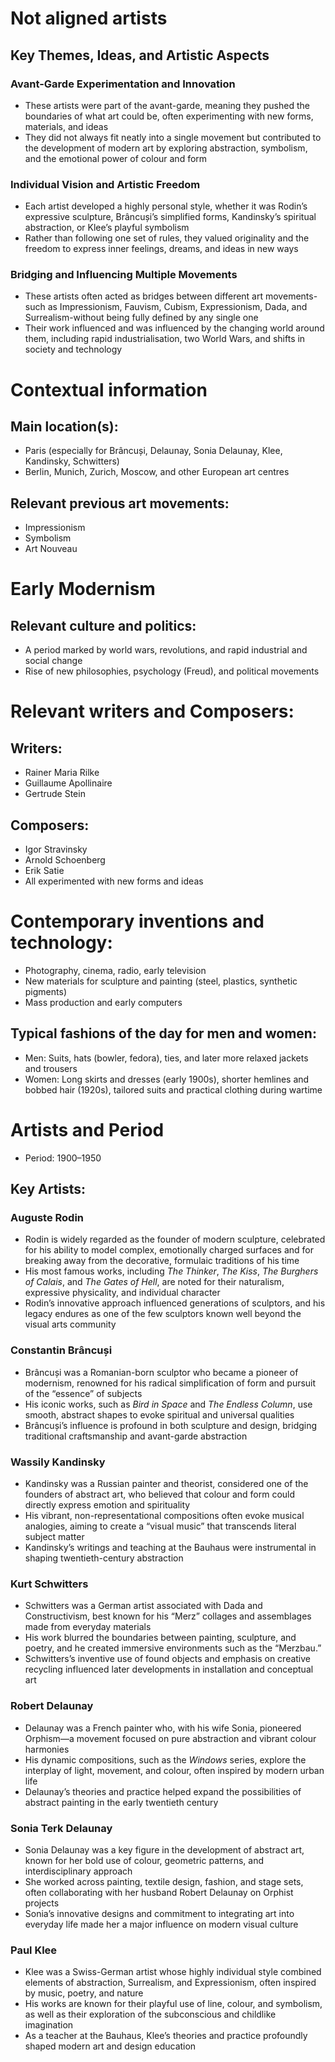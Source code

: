# Not aligned artists


##  Key Themes, Ideas, and Artistic Aspects

### Avant-Garde Experimentation and Innovation
- These artists were part of the avant-garde, meaning they pushed the boundaries of what art could be, often experimenting with new forms, materials, and ideas
- They did not always fit neatly into a single movement but contributed to the development of modern art by exploring abstraction, symbolism, and the emotional power of colour and form

### Individual Vision and Artistic Freedom
- Each artist developed a highly personal style, whether it was Rodin’s expressive sculpture, Brâncuși’s simplified forms, Kandinsky’s spiritual abstraction, or Klee’s playful symbolism
- Rather than following one set of rules, they valued originality and the freedom to express inner feelings, dreams, and ideas in new ways

### Bridging and Influencing Multiple Movements
- These artists often acted as bridges between different art movements-such as Impressionism, Fauvism, Cubism, Expressionism, Dada, and Surrealism-without being fully defined by any single one
- Their work influenced and was influenced by the changing world around them, including rapid industrialisation, two World Wars, and shifts in society and technology

# Contextual information
## Main location(s):
- Paris (especially for Brâncuși, Delaunay, Sonia Delaunay, Klee, Kandinsky, Schwitters)
- Berlin, Munich, Zurich, Moscow, and other European art centres

## Relevant previous art movements:

- Impressionism
- Symbolism
- Art Nouveau

# Early Modernism

## Relevant culture and politics:
- A period marked by world wars, revolutions, and rapid industrial and social change
- Rise of new philosophies, psychology (Freud), and political movements

# Relevant writers and Composers:

## Writers: 
- Rainer Maria Rilke
- Guillaume Apollinaire
- Gertrude Stein


## Composers:

 - Igor Stravinsky
 - Arnold Schoenberg
 - Erik Satie 
 - All experimented with new forms and ideas

# Contemporary inventions and technology:

- Photography, cinema, radio, early television
- New materials for sculpture and painting (steel, plastics, synthetic pigments)
- Mass production and early computers

## Typical fashions of the day for men and women:

- Men: Suits, hats (bowler, fedora), ties, and later more relaxed jackets and trousers
- Women:  Long skirts and dresses (early 1900s), shorter hemlines and bobbed hair (1920s), tailored suits and practical clothing during wartime

# Artists and Period
- Period: 1900–1950

## Key Artists:

### Auguste Rodin
- Rodin is widely regarded as the founder of modern sculpture, celebrated for his ability to model complex, emotionally charged surfaces and for breaking away from the decorative, formulaic traditions of his time
- His most famous works, including *The Thinker*, *The Kiss*, *The Burghers of Calais*, and *The Gates of Hell*, are noted for their naturalism, expressive physicality, and individual character
- Rodin’s innovative approach influenced generations of sculptors, and his legacy endures as one of the few sculptors known well beyond the visual arts community

### Constantin Brâncuși
- Brâncuși was a Romanian-born sculptor who became a pioneer of modernism, renowned for his radical simplification of form and pursuit of the “essence” of subjects
- His iconic works, such as *Bird in Space* and *The Endless Column*, use smooth, abstract shapes to evoke spiritual and universal qualities
- Brâncuși’s influence is profound in both sculpture and design, bridging traditional craftsmanship and avant-garde abstraction

### Wassily Kandinsky
- Kandinsky was a Russian painter and theorist, considered one of the founders of abstract art, who believed that colour and form could directly express emotion and spirituality
- His vibrant, non-representational compositions often evoke musical analogies, aiming to create a “visual music” that transcends literal subject matter
- Kandinsky’s writings and teaching at the Bauhaus were instrumental in shaping twentieth-century abstraction

### Kurt Schwitters
- Schwitters was a German artist associated with Dada and Constructivism, best known for his “Merz” collages and assemblages made from everyday materials
- His work blurred the boundaries between painting, sculpture, and poetry, and he created immersive environments such as the “Merzbau.”
- Schwitters’s inventive use of found objects and emphasis on creative recycling influenced later developments in installation and conceptual art

### Robert Delaunay
- Delaunay was a French painter who, with his wife Sonia, pioneered Orphism—a movement focused on pure abstraction and vibrant colour harmonies
- His dynamic compositions, such as the *Windows* series, explore the interplay of light, movement, and colour, often inspired by modern urban life
- Delaunay’s theories and practice helped expand the possibilities of abstract painting in the early twentieth century

### Sonia Terk Delaunay
- Sonia Delaunay was a key figure in the development of abstract art, known for her bold use of colour, geometric patterns, and interdisciplinary approach
- She worked across painting, textile design, fashion, and stage sets, often collaborating with her husband Robert Delaunay on Orphist projects
- Sonia’s innovative designs and commitment to integrating art into everyday life made her a major influence on modern visual culture

### Paul Klee
- Klee was a Swiss-German artist whose highly individual style combined elements of abstraction, Surrealism, and Expressionism, often inspired by music, poetry, and nature
- His works are known for their playful use of line, colour, and symbolism, as well as their exploration of the subconscious and childlike imagination
- As a teacher at the Bauhaus, Klee’s theories and practice profoundly shaped modern art and design education
